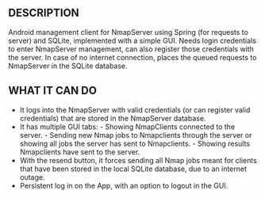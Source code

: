 ## DESCRIPTION

Android management client for NmapServer using Spring (for requests to server) and SQLite, implemented with a simple GUI.
Needs login credentials to enter NmapServer management, can also register those credentials with the server.
In case of no internet connection, places the queued requests to NmapServer in the SQLite database.


## WHAT IT CAN DO

- It logs into the NmapServer with valid credentials (or can register valid credentials) that are stored in the NmapServer database.
- It has multiple GUI tabs: 
		- Showing NmapClients connected to the server.
		- Sending new Nmap jobs to Nmapclients through the server or showing all jobs the server has sent to Nmapclients.
		- Showing results Nmapclients have sent to the server. 
- With the resend button, it forces sending all Nmap jobs meant for clients that have been stored in the local SQLite database, due to an internet outage.
- Persistent log in on the App, with an option to logout in the GUI.